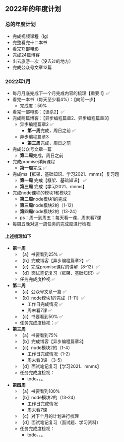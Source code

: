 ## 2022年的年度计划

### 总的年度计划
* 完成视频课程（lg）
* 完整看完十二本书
* 看完12部电影
* 完成24篇博客
* 出去旅游一次（没去过的地方）
* 完成公众号文章12篇


### 2022年1月
* 每月月底完成下一个月完成内容的梳理【重要‼️】✅
* 看完一本书（每天至少看4%）：【向前一步】
  * 完成度：50%
* 看完一部电影：【误杀2】✅
* 完成两篇博客：【异步编程篇章2、异步编程篇章3】
  * 异步编程篇章2 ✅
    * **第一周**完成，周日之前 ✅
  * 异步编程篇章3
    * **第三周**完成，周日之前
* 完成公众号文章一篇
  * **第二周**完成，周日之前
* 完成promise详解课程
  * **第一周**完成 ✅
* 完成ms【框架、基础知识、学习2021、mnms】复习题
  * **第一周** 完成【框架、基础知识】 ✅
  * **第三周** 完成【学习2021、mnms】 
* 完成node课程的模块1和模块2
  * **第二周**node模块1的完成
  * **第三周**node模块2的（1-12）
  * **第四周**node模块2的（13-24）
  * ps：周一到周五：每天看一课，周末看7课
* 每周五晚对这一周任务的完成度进行检视

#### 上述梳理如下
* **第一周**  
  * 【a】书要看到25% ✅
  * 【b】完成博客【异步编程篇章2】✅
  * 【c】完成promise课程的讲解（8-12）✅
  * 【d】面试笔记复习（框架、基础知识）✅
  * 任务完成度检视 ✅
* **第二周**  
  * 【a】公众号文章一篇 ✅
  * 【b】node模块1的完成（1-11）✅
    * 工作日完成情况 ✅
    * 周末看7课 ✅
  * 【c】书要看到50% ✅
  * 任务完成度检视：✅
* **第三周**  
  * 【a】书要看到75%
  * 【b】完成博客【异步编程篇章3】
  * 【c】node模块2的（1-4）
    * 工作日完成情况（1-2）
    * 周末看3课 （3-5）
  * 【d】面试笔记复习【学习2021、mnms】
  * 任务完成度检视：
    * todo。。。
* **第四周**  
  * 【a】书要看到100%
  * 【b】node模块2的（13-24）
    * 工作日完成情况
    * 周末看7课 
  * 【c】对下个月的计划进行梳理
  * 【d】面试笔记复习（面试题、学习资料）
  * 任务完成度检视：
    * todo。。。


